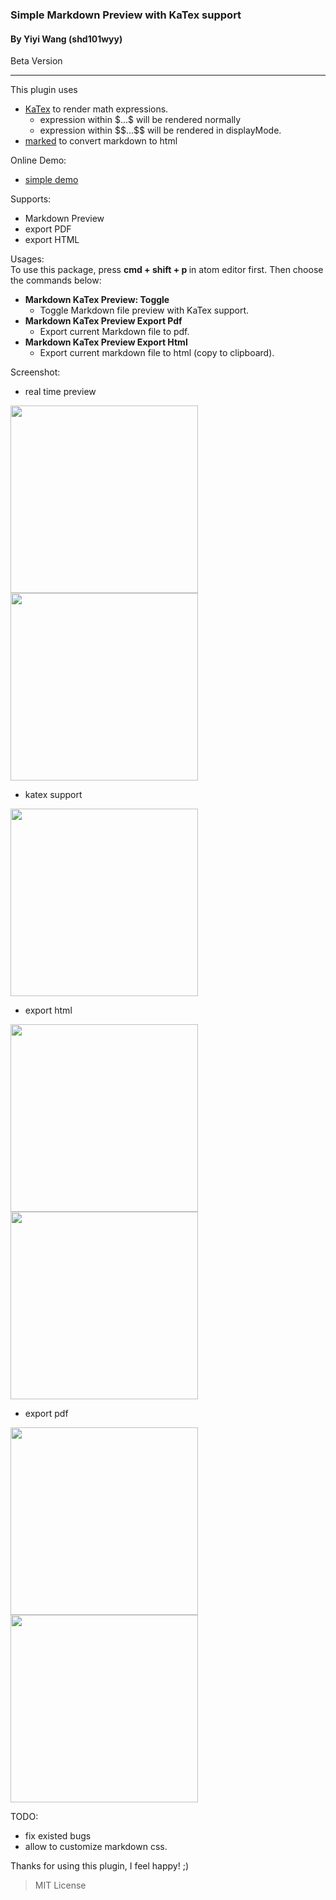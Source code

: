 ### Simple Markdown Preview with KaTex support
#### By Yiyi Wang (shd101wyy)
Beta Version

---
This plugin uses
- [KaTex](https://github.com/Khan/KaTeX) to render math expressions.
    - expression within $\$...\$$ will be rendered normally
    - expression within $\$\$...\$\$$ will be rendered in displayMode.
- [marked](https://github.com/chjj/marked) to convert markdown to html

Online Demo:  
- [simple demo](https://rawgit.com/shd101wyy/atom-markdown-katex/master/index_katex.html) 

Supports:
- Markdown Preview
- export PDF
- export HTML

Usages:  
To use this package, press <strong> cmd + shift + p </strong> in atom editor first. Then choose the commands below:
- <strong>Markdown KaTex Preview: Toggle</strong>
    - Toggle Markdown file preview with KaTex support.
- <strong>Markdown KaTex Preview Export Pdf </strong>
    - Export current Markdown file to pdf.
- <strong>Markdown KaTex Preview Export Html</strong>
    - Export current markdown file to html (copy to clipboard).

Screenshot:  
- real time preview  
<img src="https://raw.githubusercontent.com/shd101wyy/atom-markdown-katex/master/screenshot/0.png" height="300">  

<img src="https://raw.githubusercontent.com/shd101wyy/atom-markdown-katex/master/screenshot/1.png" height="300">  

- katex support  
<img src="https://raw.githubusercontent.com/shd101wyy/atom-markdown-katex/master/screenshot/2.png" height="300">  

- export html  
<img src="https://raw.githubusercontent.com/shd101wyy/atom-markdown-katex/master/screenshot/3.png" height="300">  

<img src="https://raw.githubusercontent.com/shd101wyy/atom-markdown-katex/master/screenshot/4.png" height="300">  

- export pdf  
<img src="https://raw.githubusercontent.com/shd101wyy/atom-markdown-katex/master/screenshot/5.png" height="300">  

<img src="https://raw.githubusercontent.com/shd101wyy/atom-markdown-katex/master/screenshot/6.png" height="300">  




TODO:
- fix existed bugs
- allow to customize markdown css.

Thanks for using this plugin, I feel happy! ;)


> MIT License

